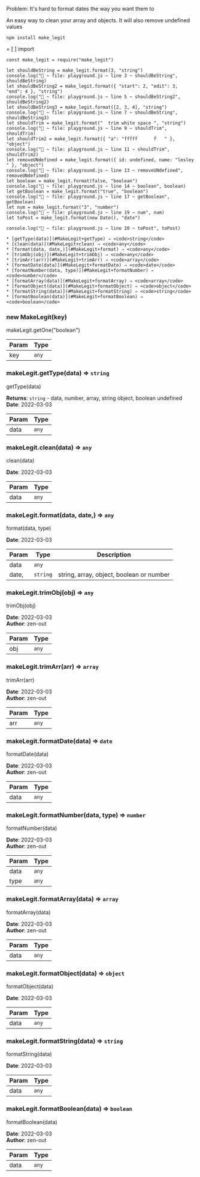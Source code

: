 Problem: It's hard to format dates the way you want them to 

An easy way to clean your array and objects. It will also remove undefined values 

``` 
npm install make_legit 
```

 = [ ] import 
 ```
 const make_legit = require("make_legit")

let shouldBeString = make_legit.format(3, "string")
console.log("🚀 ~ file: playground.js ~ line 3 ~ shouldBeString", shouldBeString)
let shouldBeString2 = make_legit.format({ "start": 2, "edit": 3, "end": 4 }, "string")
console.log("🚀 ~ file: playground.js ~ line 5 ~ shouldBeString2", shouldBeString2)
let shouldBeString3 = make_legit.format([2, 3, 4], "string")
console.log("🚀 ~ file: playground.js ~ line 7 ~ shouldBeString", shouldBeString3)
let shouldTrim = make_legit.format("  trim white space ", "string")
console.log("🚀 ~ file: playground.js ~ line 9 ~ shouldTrim", shouldTrim)
let shouldTrim2 = make_legit.format({ "a": "fffff      f   " }, "object")
console.log("🚀 ~ file: playground.js ~ line 11 ~ shouldTrim", shouldTrim2)
let removeUNdefined = make_legit.format({ id: undefined, name: "lesley     " }, "object")
console.log("🚀 ~ file: playground.js ~ line 13 ~ removeUNdefined", removeUNdefined)
let boolean = make_legit.format(false, "boolean")
console.log("🚀 ~ file: playground.js ~ line 14 ~ boolean", boolean)
let getBoolean = make_legit.format("true", "boolean")
console.log("🚀 ~ file: playground.js ~ line 17 ~ getBoolean", getBoolean)
let num = make_legit.format("3", "number")
console.log("🚀 ~ file: playground.js ~ line 19 ~ num", num)
let toPost = make_legit.format(new Date(), "date")

console.log("🚀 ~ file: playground.js ~ line 20 ~ toPost", toPost)
 ```

    * [getType(data)](#MakeLegit+getType) ⇒ <code>string</code>
    * [clean(data)](#MakeLegit+clean) ⇒ <code>any</code>
    * [format(data, date,)](#MakeLegit+format) ⇒ <code>any</code>
    * [trimObj(obj)](#MakeLegit+trimObj) ⇒ <code>any</code>
    * [trimArr(arr)](#MakeLegit+trimArr) ⇒ <code>array</code>
    * [formatDate(data)](#MakeLegit+formatDate) ⇒ <code>date</code>
    * [formatNumber(data, type)](#MakeLegit+formatNumber) ⇒ <code>number</code>
    * [formatArray(data)](#MakeLegit+formatArray) ⇒ <code>array</code>
    * [formatObject(data)](#MakeLegit+formatObject) ⇒ <code>object</code>
    * [formatString(data)](#MakeLegit+formatString) ⇒ <code>string</code>
    * [formatBoolean(data)](#MakeLegit+formatBoolean) ⇒ <code>boolean</code>

<a name="new_MakeLegit_new"></a>

### new MakeLegit(key)
makeLegit.getOne("boolean")


| Param | Type             |
|-------|------------------|
| key   | <code>any</code> |

<a name="MakeLegit+getType"></a>

### makeLegit.getType(data) ⇒ <code>string</code>
getType(data)


**Returns**: <code>string</code> - data, number, array, string object, boolean undefined  
**Date**: 2022-03-03  

| Param | Type             |
|-------|------------------|
| data  | <code>any</code> |

<a name="MakeLegit+clean"></a>

### makeLegit.clean(data) ⇒ <code>any</code>
clean(data)


**Date**: 2022-03-03  

| Param | Type             |
|-------|------------------|
| data  | <code>any</code> |

<a name="MakeLegit+format"></a>

### makeLegit.format(data, date,) ⇒ <code>any</code>
format(data, type)


**Date**: 2022-03-03  

| Param | Type                | Description                              |
|-------|---------------------|------------------------------------------|
| data  | <code>any</code>    |                                          |
| date, | <code>string</code> | string, array, object, boolean or number |

<a name="MakeLegit+trimObj"></a>

### makeLegit.trimObj(obj) ⇒ <code>any</code>
trimObj(obj)


**Date**: 2022-03-03  
**Author**: zen-out  

| Param | Type             |
|-------|------------------|
| obj   | <code>any</code> |

<a name="MakeLegit+trimArr"></a>

### makeLegit.trimArr(arr) ⇒ <code>array</code>
trimArr(arr)


**Date**: 2022-03-03  
**Author**: zen-out  

| Param | Type             |
|-------|------------------|
| arr   | <code>any</code> |

<a name="MakeLegit+formatDate"></a>

### makeLegit.formatDate(data) ⇒ <code>date</code>
formatDate(data)


**Date**: 2022-03-03  
**Author**: zen-out  

| Param | Type             |
|-------|------------------|
| data  | <code>any</code> |

<a name="MakeLegit+formatNumber"></a>

### makeLegit.formatNumber(data, type) ⇒ <code>number</code>
formatNumber(data)


**Date**: 2022-03-03  
**Author**: zen-out  

| Param | Type             |
|-------|------------------|
| data  | <code>any</code> |
| type  | <code>any</code> |

<a name="MakeLegit+formatArray"></a>

### makeLegit.formatArray(data) ⇒ <code>array</code>
formatArray(data)


**Date**: 2022-03-03  
**Author**: zen-out  

| Param | Type             |
|-------|------------------|
| data  | <code>any</code> |

<a name="MakeLegit+formatObject"></a>

### makeLegit.formatObject(data) ⇒ <code>object</code>
formatObject(data)


**Date**: 2022-03-03  

| Param | Type             |
|-------|------------------|
| data  | <code>any</code> |

<a name="MakeLegit+formatString"></a>

### makeLegit.formatString(data) ⇒ <code>string</code>
formatString(data)


**Date**: 2022-03-03  

| Param | Type             |
|-------|------------------|
| data  | <code>any</code> |

<a name="MakeLegit+formatBoolean"></a>

### makeLegit.formatBoolean(data) ⇒ <code>boolean</code>
formatBoolean(data)


**Date**: 2022-03-03  
**Author**: zen-out  

| Param | Type             |
|-------|------------------|
| data  | <code>any</code> |

